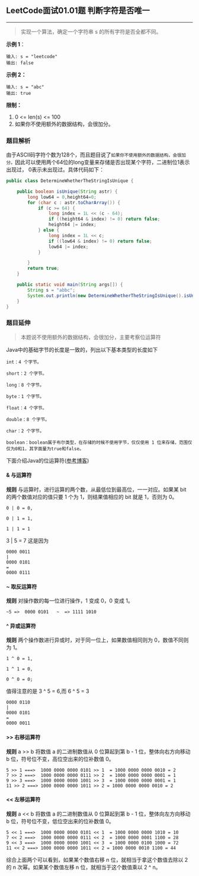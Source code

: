 ## LeetCode面试01.01题 判断字符是否唯一
----
>实现一个算法，确定一个字符串 s 的所有字符是否全都不同。
   
**示例 1**：
```text
输入: s = "leetcode"
输出: false 
```

**示例 2：**
```text
输入: s = "abc"
输出: true
```
**限制：**
1. 0 <= len(s) <= 100
2. 如果你不使用额外的数据结构，会很加分。

### 题目解析
由于ASCII码字符个数为128个，而且题目说了`如果你不使用额外的数据结构，会很加分。`因此可以使用两个64位的long变量来存储是否出现某个字符，二进制位1表示出现过， 0表示未出现过。具体代码如下：
```java
public class DetermineWhetherTheStringIsUnique {

    public boolean isUnique(String astr) {
        long low64 = 0,height64=0;
        for (char c : astr.toCharArray()) {
            if (c >= 64) {
                long index = 1L << (c - 64);
                if ((height64 & index) != 0) return false;
                height64 |= index;
            } else {
                long index = 1L << c;
                if ((low64 & index) != 0) return false;
                low64 |= index;
            }

        }
        return true;
    }

    public static void main(String args[]) {
        String s = "abbc";
        System.out.println(new DetermineWhetherTheStringIsUnique().isUnique(s));
    }
}
```
### 题目延伸
> 本题说不使用额外的数据结构，会很加分，主要考察位运算符

Java中的基础字节的长度是一致的，列出以下基本类型的长度如下
```text
int：4 个字节。

short：2 个字节。

long：8 个字节。

byte：1 个字节。

float：4 个字节。

double：8 个字节。

char：2 个字节。

boolean：boolean属于布尔类型，在存储的时候不使用字节，仅仅使用 1 位来存储，范围仅仅为0和1，其字面量为true和false。
```

下面介绍Java的位运算符([参考博客](https://blog.csdn.net/briblue/article/details/70296326))

#### & 与运算符
**规则** 与运算时，进行运算的两个数，从最低位到最高位，一一对应。如果某 bit 的两个数值对应的值只要 1 个为 1，则结果值相应的 bit 就是 1，否则为 0。
```text
0 | 0 = 0,

0 | 1 = 1,

1 | 1 = 1
```
3 | 5 = 7 这是因为
```text
0000 0011
|
0000 0101
=
0000 0111
```

#### ~ 取反运算符
**规则** 对操作数的每一位进行操作，1 变成 0，0 变成 1。
```
~5 =>  0000 0101   ~  => 1111 1010
```

#### ^ 异或运算符
**规则** 两个操作数进行异或时，对于同一位上，如果数值相同则为 0，数值不同则为 1。
```
1 ^ 0 = 1,

1 ^ 1 = 0,

0 ^ 0 = 0;
```
值得注意的是 3 ^ 5 = 6,而 6 ^ 5 = 3
```
0000 0110
|
0000 0101
=
0000 0011
```

#### >> 右移运算符
**规则** a >> b 将数值 a 的二进制数值从 0 位算起到第 b - 1 位，整体向右方向移动 b 位，符号位不变，高位空出来的位补数值 0。
```
5 >> 1 ===>  1000 0000 0000 0101 >> 1  = 1000 0000 0000 0010 = 2
7 >> 2 ===>  1000 0000 0000 0111 >> 2  = 1000 0000 0000 0001 = 1
9 >> 3 ===>  1000 0000 0000 1001 >> 3  = 1000 0000 0000 0001 = 1
11 >> 2 ===> 1000 0000 0000 1011 >> 2 = 1000 0000 0000 0010 = 2
```

#### << 左移运算符
**规则** a << b 将数值 a 的二进制数值从 0 位算起到第 b - 1 位，整体向左方向移动 b 位，符号位不变，低位空出来的位补数值 0。
```
5 << 1 ===>  1000 0000 0000 0101 << 1  = 1000 0000 0000 1010 = 10
7 << 2 ===>  1000 0000 0000 0111 << 2  = 1000 0000 0001 1100 = 28
9 << 3 ===>  1000 0000 0000 1001 << 3  = 1000 0000 0100 1000 = 72
11 << 2 ===> 1000 0000 0000 1011 << 2 = 1000 0000 0010 1100 = 44
```

综合上面两个可以看到，如果某个数值右移 n 位，就相当于拿这个数值去除以 2 的 n 次幂。如果某个数值左移 n 位，就相当于这个数值乘以 2 ^ n。
